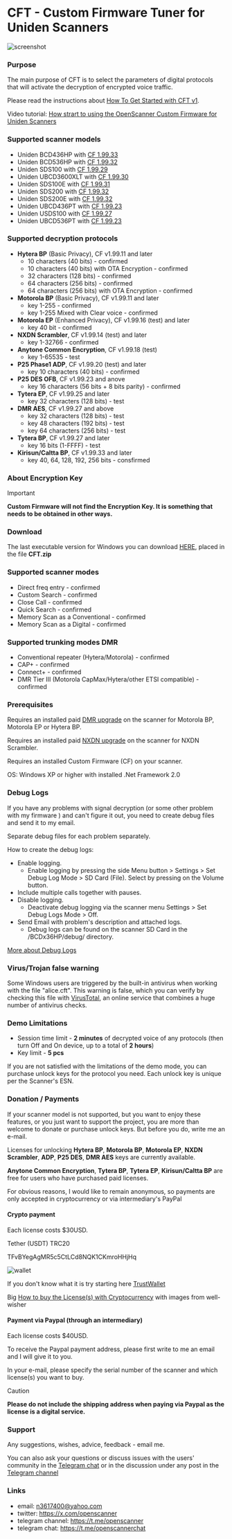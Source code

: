 # CFT - Custom Firmware Tuner for Uniden Scanners

![screenshot](img/image.png)

### Purpose

The main purpose of CFT is to select the parameters of digital protocols that will activate the decryption of encrypted voice traffic. 

Please read the instructions about [How To Get Started with CFT v1](HOWTO.md).

Video tutorial: [How strart to using the OpenScanner Custom Firmware for Uniden Scanners](https://www.youtube.com/watch?v=alfvpBevngc)

### Supported scanner models

* Uniden BCD436HP with [CF 1.99.33](https://github.com/x27/openscanner/releases/tag/v1.99.33)
* Uniden BCD536HP with [CF 1.99.32](https://github.com/x27/openscanner/releases/tag/v1.99.32)
* Uniden SDS100 with [CF 1.99.29](https://github.com/x27/openscanner/releases/tag/v1.99.29)
* Uniden UBCD3600XLT with [CF 1.99.30](https://github.com/x27/openscanner/releases/tag/v1.99.30_EUROPE)
* Uniden SDS100E with [CF 1.99.31](https://github.com/x27/openscanner/releases/tag/SDSx00E_v1.99.31)
* Uniden SDS200 with [CF 1.99.32](https://github.com/x27/openscanner/releases/tag/v1.99.32)
* Uniden SDS200E with [CF 1.99.32](https://github.com/x27/openscanner/releases/tag/v1.99.32)
* Uniden UBCD436PT with [CF 1.99.23](https://github.com/x27/openscanner/releases/tag/v1.99.23)
* Uniden USDS100 with [CF 1.99.27](https://github.com/x27/openscanner/releases/tag/v1.99.23)
* Uniden UBCD536PT with [CF 1.99.23](https://github.com/x27/openscanner/releases/tag/v1.99.23)

### Supported decryption protocols

* **Hytera BP** (Basic Privacy), CF v1.99.11 and later
    * 10 characters (40 bits) - confirmed
    * 10 characters (40 bits) with OTA Encryption - confirmed
    * 32 characters (128 bits) - confirmed
    * 64 characters (256 bits) - confirmed
    * 64 characters (256 bits) with OTA Encryption - confirmed
* **Motorola BP** (Basic Privacy), CF v1.99.11 and later
   * key 1-255 - confirmed
   * key 1-255 Mixed with Clear voice - confirmed
* **Motorola EP** (Enhanced Privacy), CF v1.99.16 (test) and later
   * key 40 bit - confirmed
* **NXDN Scrambler**, CF v1.99.14 (test) and later
   * key 1-32766 - confirmed
* **Anytone Common Encryption**, CF v1.99.18 (test)
   * key 1-65535 - test
* **P25 Phase1 ADP**, CF v1.99.20 (test) and later
   * key 10 characters (40 bits) - confirmed 
* **P25 DES OFB**, CF v1.99.23 and anove
   * key 16 characters (56 bits + 8 bits parity) - confirmed
* **Tytera EP**, CF v1.99.25 and later
   * key 32 characters (128 bits) - test    
* **DMR AES**, CF v1.99.27 and above
   * key 32 characters (128 bits) - test    
   * key 48 characters (192 bits) - test    
   * key 64 characters (256 bits) - test    
* **Tytera BP**, CF v1.99.27 and later
   * key 16 bits (1-FFFF) - test
* **Kirisun/Caltta BP**, CF v1.99.33 and later
   * key 40, 64, 128, 192, 256 bits - consfirmed        

### About Encryption Key

> [!IMPORTANT]
> **Custom Firmware will not find the Encryption Key. It is something that needs to be obtained in other ways.**

### Download 

The last executable version for Windows you can download [HERE](https://github.com/x27/CFT/releases/latest), placed in the file **CFT.zip**

### Supported scanner modes

* Direct freq entry - confirmed
* Custom Search - confirmed
* Close Call - confirmed
* Quick Search - confirmed
* Memory Scan as a Conventional - confirmed
* Memory Scan as a Digital - confirmed

### Supported trunking modes DMR

* Conventional repeater (Hytera/Motorola) - confirmed
* CAP+ - confirmed
* Connect+ - confirmed
* DMR Tier III (Motorola CapMax/Hytera/other ETSI compatible) - confirmed

### Prerequisites

Requires an installed paid [DMR upgrade](https://info.uniden.com/twiki/bin/view/UnidenMan4/DigitalMobileRadioUpgrade) on the scanner for Motorola BP, Motorola EP or Hytera BP.

Requires an installed paid [NXDN upgrade](https://info.uniden.com/twiki/bin/view/UnidenMan4/DigitalMobileRadioUpgrade) on the scanner for NXDN Scrambler.

Requires an installed Custom Firmware (CF) on your scanner.

OS: Windows XP or higher with installed .Net Framework 2.0

### Debug Logs

If you have any problems with signal decryption (or some other problem with my firmware ) and can't figure it out, you need to create debug files and send it to my email.

Separate debug files for each problem separately.

How to create the debug logs:
* Enable logging.
   - Enable logging by pressing the side Menu button > Settings > Set Debug Log Mode > SD Card (File). Select by pressing on the Volume button.
* Include multiple calls together with pauses.
* Disable logging.
   - Deactivate debug logging via the scanner menu Settings > Set Debug Logs Mode > Off. 
* Send Email with problem's description and attached logs.
   - Debug logs can be found on the scanner SD Card in the /BCDx36HP/debug/ directory. 

[More about Debug Logs](DEBUG.md)

### Virus/Trojan false warning

Some Windows users are triggered by the built-in antivirus when working with the file "alice.cft". This warning is false, which you can verify by checking this file with [VirusTotal](https://www.virustotal.com/gui/home/upload), an online service that combines a huge number of antivirus checks.

### Demo Limitations

* Session time limit - **2 minutes** of decrypted voice of any protocols (then turn Off and On device, up to a total of **2 hours**)
* Key limit - **5 pcs**

If you are not satisfied with the limitations of the demo mode, you can purchase unlock keys for the protocol you need. Each unlock key is unique per the Scanner's ESN.

### Donation / Payments

If your scanner model is not supported, but you want to enjoy these features, or you just want to support the project, you are more than welcome to donate or purchase unlock keys.
But before you do, write me an e-mail.

Licenses for unlocking **Hytera BP**, **Motorola BP**, **Motorola EP**, **NXDN Scrambler**, **ADP**, **P25 DES**, **DMR AES** keys are currently available. 

**Anytone Common Encryption**, **Tytera BP**, **Tytera EP**, **Kirisun/Caltta BP**  are free for users who have purchased paid licenses.

For obvious reasons, I would like to remain anonymous, so payments are only accepted in cryptocurrency or via intermediary's PayPal

#### Crypto payment

Each license costs $30USD. 

Tether (USDT) TRC20

TFvBYegAgMR5c5CtLCd8NQK1CKmroHHjHq

![wallet](img/wallet.png)

If you don't know what it is try starting here [TrustWallet](https://trustwallet.com/)

Big [How to buy the License(s) with Cryptocurrency](HOWTOCRYPTO.md) with images from well-wisher

#### Payment via Paypal (through an intermediary)

Each license costs $40USD.

To receive the Paypal payment address, please first write to me an email and I will give it to you.

In your e-mail, please specify the serial number of the scanner and which license(s) you want to buy.

> [!CAUTION]
> **Please do not include the shipping address when paying via Paypal as the license is a digital service.**

### Support

Any suggestions, wishes, advice, feedback - email me.

You can also ask your questions or discuss issues with the users' community in the [Telegram chat](https://t.me/+lBpGtQr1FgI0ZWU6) or in the discussion under any post in the [Telegram channel](https://t.me/openscanner)

### Links

* email: n3617400@yahoo.com
* twitter: https://x.com/openscanner
* telegram channel: https://t.me/openscanner
* telegram chat: https://t.me/openscannerchat

